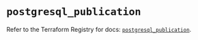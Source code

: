 # `postgresql_publication`

Refer to the Terraform Registry for docs: [`postgresql_publication`](https://registry.terraform.io/providers/cyrilgdn/postgresql/1.23.0/docs/resources/publication).
